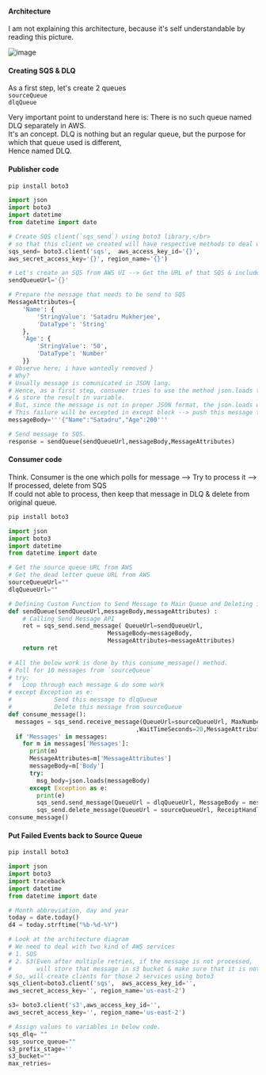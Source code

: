 #### Architecture
I am not explaining this architecture, because it's self understandable by reading this picture.

![image](https://github.com/user-attachments/assets/35507299-71c3-471c-a273-213f94045b8a)

#### Creating SQS & DLQ
As a first step, let's create 2 queues</br>
`sourceQueue`</br>
`dlqQueue`

Very important point to understand here is: There is no such queue named DLQ separately in AWS.</br>
It's an concept. DLQ is nothing but an regular queue, but the purpose for which that queue used is different,</br>
Hence named DLQ.

#### Publisher code
```python
pip install boto3
```
```python
import json
import boto3
import datetime
from datetime import date

# Create SQS client(`sqs_send`) using boto3 library,</br>
# so that this client we created will have respective methods to deal with SQS which is present inside AWS cloud.
sqs_send= boto3.client('sqs',  aws_access_key_id='{}',
aws_secret_access_key='{}', region_name='{}')

# Let's create an SQS from AWS UI --> Get the URL of that SQS & include in below code.
sendQueueUrl='{}'

# Prepare the message that needs to be send to SQS 
MessageAttributes={
    'Name': {
        'StringValue': 'Satadru Mukherjee',
        'DataType': 'String'
    },
    'Age': {
        'StringValue': '50',
        'DataType': 'Number'
    }}
# Observe here; i have wantedly removed }
# Why?
# Usually message is comunicated in JSON lang.
# Hence, as a first step, consumer tries to use the method json.loads to read the message which is in JSON format
# & store the result in variable.
# But, since the message is not in proper JSON format, the json.loads will fail
# This failure will be excepted in except block --> push this message to `dlqQueue` & delete from `sourceQueue`.
messageBody='''{"Name":"Satadru","Age":200'''

# Send message to SQS.
response = sendQueue(sendQueueUrl,messageBody,MessageAttributes)
```

#### Consumer code
Think. Consumer is the one which polls for message --> Try to process it --> If processed, delete from SQS</br>
If could not able to process, then keep that message in DLQ & delete from original queue.

```python
pip install boto3
```
```python
import json
import boto3
import datetime
from datetime import date

# Get the source queue URL from AWS
# Get the dead letter queue URL from AWS
sourceQueueUrl=""
dlqQueueUrl=""

# Defining Custom Function to Send Message to Main Queue and Deleting it from DLQ 
def sendQueue(sendQueueUrl,messageBody,messageAttributes) :
    # Calling Send Message API
    ret = sqs_send.send_message( QueueUrl=sendQueueUrl, 
                            MessageBody=messageBody,
                            MessageAttributes=messageAttributes) 
    return ret
     
# All the below work is done by this consume_message() method.
# Poll for 10 messages from `sourceQueue`
# try:
#   Loop through each message & do some work
# except Exception as e:
#            Send this message to dlqQueue
#            Delete this message from sourceQueue
def consume_message():
  messages = sqs_send.receive_message(QueueUrl=sourceQueueUrl, MaxNumberOfMessages=10
                                    ,WaitTimeSeconds=20,MessageAttributeNames=['All'])
  if 'Messages' in messages:
    for m in messages['Messages']:
      print(m)
      MessageAttributes=m['MessageAttributes']
      messageBody=m['Body']
      try:
        msg_body=json.loads(messageBody)
      except Exception as e:
        print(e)
        sqs_send.send_message(QueueUrl = dlqQueueUrl, MessageBody = messageBody, MessageAttributes = MessageAttributes)
        sqs_send.delete_message(QueueUrl = sourceQueueUrl, ReceiptHandle = m['ReceiptHandle'])
consume_message()
```
#### Put Failed Events back to Source Queue
```python
pip install boto3
```
```python
import json
import boto3
import traceback
import datetime
from datetime import date

# Month abbreviation, day and year
today = date.today()	
d4 = today.strftime("%b-%d-%Y")

# Look at the architecture diagram
# We need to deal with two kind of AWS services
# 1. SQS
# 2. S3(Even after multiple retries, if the message is not processed,
#       will store that message in s3 bucket & make sure that it is not present either in source_sqs OR dlq_sqs)
# So, will create clients for those 2 services using boto3
sqs_client=boto3.client('sqs',  aws_access_key_id='',
aws_secret_access_key='', region_name='us-east-2')

s3= boto3.client('s3',aws_access_key_id='',
aws_secret_access_key='', region_name='us-east-2')

# Assign values to variables in below code.
sqs_dlq= ""
sqs_source_queue=""
s3_prefix_stage=''
s3_bucket=""
max_retries=
```
